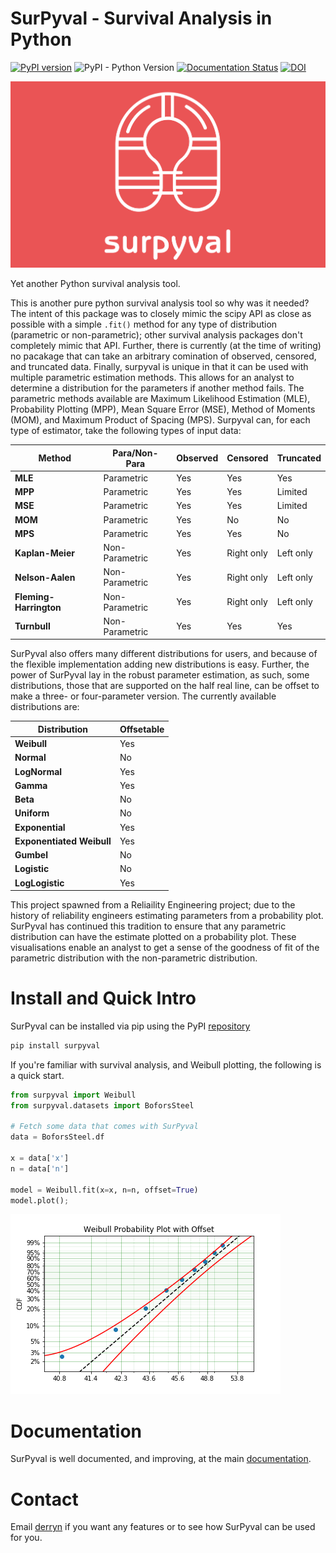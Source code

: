 # SurPyval - Survival Analysis in Python

[![PyPI version](https://badge.fury.io/py/surpyval.svg)](https://badge.fury.io/py/surpyval)
![PyPI - Python Version](https://img.shields.io/badge/python-3.6%20%7C%203.7%20%7C%203.8%20%7C%203.9-blue)
[![Documentation Status](https://readthedocs.org/projects/surpyval/badge/?version=latest)](https://surpyval.readthedocs.io/en/latest/?badge=latest)
[![DOI](https://joss.theoj.org/papers/10.21105/joss.03484/status.svg)](https://doi.org/10.21105/joss.03484)


![surpyval logo](docs/_static/logo.png)

Yet another Python survival analysis tool. 

This is another pure python survival analysis tool so why was it needed? The intent of this package was to closely mimic the scipy API as close as possible with a simple `.fit()` method for any type of distribution (parametric or non-parametric); other survival analysis packages don't completely mimic that API. Further, there is currently (at the time of writing) no pacakage that can take an arbitrary comination of observed, censored, and truncated data. Finally, surpyval is unique in that it can be used with multiple parametric estimation methods. This allows for an analyst to determine a distribution for the parameters if another method fails. The parametric methods available are Maximum Likelihood Estimation (MLE), Probability Plotting (MPP), Mean Square Error (MSE), Method of Moments (MOM), and Maximum Product of Spacing (MPS). Surpyval can, for each type of estimator, take the following types of input data:

| Method | Para/Non-Para | Observed | Censored | Truncated |
| ------ | ---- |-----|------|------|
| **MLE** | Parametric | Yes | Yes | Yes |
| **MPP** | Parametric | Yes | Yes | Limited |
| **MSE** | Parametric | Yes | Yes | Limited |
| **MOM** | Parametric | Yes | No | No |
| **MPS** | Parametric | Yes | Yes | No |
| **Kaplan-Meier** | Non-Parametric | Yes | Right only | Left only |
| **Nelson-Aalen** | Non-Parametric | Yes | Right only | Left only |
| **Fleming-Harrington** | Non-Parametric | Yes | Right only | Left only |
| **Turnbull** | Non-Parametric | Yes | Yes | Yes |

SurPyval also offers many different distributions for users, and because of the flexible implementation adding new distributions is easy. Further, the power of SurPyval lay in the robust parameter estimation, as such, some distributions, those that are supported on the half real line, can be offset to make a three- or four-parameter version. The currently available distributions are:

| Distribution  | Offsetable |
| ------------- | ---- |
| **Weibull**   | Yes |
| **Normal**    | No |
| **LogNormal** | Yes |
| **Gamma**     | Yes |
| **Beta**      | No |
| **Uniform**   | No |
| **Exponential** | Yes |
| **Exponentiated Weibull** | Yes |
| **Gumbel**    | No |
| **Logistic**  | No |
| **LogLogistic** | Yes |

This project spawned from a Reliaility Engineering project; due to the history of reliability engineers estimating parameters from a probability plot. SurPyval has continued this tradition to ensure that any parametric distribution can have the estimate plotted on a probability plot. These visualisations enable an analyst to get a sense of the goodness of fit of the parametric distribution with the non-parametric distribution.

# Install and Quick Intro

SurPyval can be installed via pip using the PyPI [repository](https://pypi.org/project/surpyval/)

```bash
pip install surpyval
```

If you're familiar with survival analysis, and Weibull plotting, the following is a quick start.

```python
from surpyval import Weibull
from surpyval.datasets import BoforsSteel

# Fetch some data that comes with SurPyval
data = BoforsSteel.df

x = data['x']
n = data['n']

model = Weibull.fit(x=x, n=n, offset=True)
model.plot();
```

![Weibull Data and Distribution](docs/images/weibull_plot.png)

# Documentation

SurPyval is well documented, and improving, at the main [documentation](https://surpyval.readthedocs.io/en/latest/).


# Contact

Email [derryn](mailto:derryn.knife@gmail.com) if you want any features or to see how SurPyval can be used for you.

